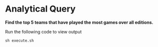 # Analytical Query 

**Find the top 5 teams that have played the most games over all editions.**

Run the following code to view output

```
sh execute.sh
```
